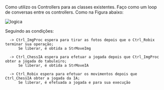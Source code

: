 

  Como utilizo os Controllers para as classes existentes.
  Faço como um loop de conversas entre os controllers.
  Como na Figura abaixo:
  
![logica](https://cloud.githubusercontent.com/assets/15630383/25412749/78d2347c-29fb-11e7-9ec5-5b814eb73990.png)

    
  Seguindo as condições:
      
      -> Ctrl_ImgProc espera para tirar as fotos depois que o Ctrl_Robix terminar sua operação;
          Se liberar, é obtida a StrMoveImg
      
      -> Ctrl_ChessIA espera para efetuar a jogada depois que Ctrl_ImgProc obter a jogada do tabuleiro;
          Se liberar, é obtida a StrMoveIA
          
      -> Ctrl_Robix espera para efetuar os movimentos depois que Ctrl_ChessIA obter a jogada da IA;
          Se liberar, é efetuada a jogada e para sua execução
